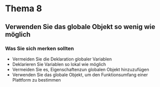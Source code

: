 ﻿# Thema 8

## Verwenden Sie das globale Objekt so wenig wie möglich

### Was Sie sich merken sollten
* Vermeiden Sie die Deklaration globaler Variablen
* Deklarieren Sie Variablen so lokal wie möglich
* Vermeiden Sie es, Eigenschaftenzun globalen Objekt hinzuzufügen
* Verwenden Sie das globale Objekt, um den Funktionsumfang einer Plattform zu bestimmen
